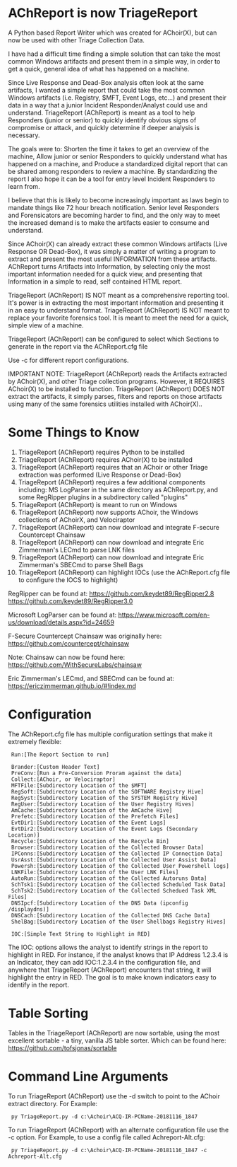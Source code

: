 # AChReport is now TriageReport

A Python based Report Writer which was created for AChoir(X), but can now be used with other Triage Collection Data.

I have had a difficult time finding a simple solution that can take the most common Windows artifacts and present them in a simple way, in order to get a quick, general idea of what has happened on a machine.

Since Live Response and Dead-Box analysis often look at the same artifacts, I wanted a simple report that could take the most common Windows artifacts (i.e. Registry, $MFT, Event Logs, etc...) and present their data in a way that a junior Incident Responder/Analyst could use and understand.  TriageReport (AChReport) is meant as a tool to help Responders (junior or senior) to quickly identify obvious signs of compromise or attack, and quickly determine if deeper analysis is necessary.

The goals were to: Shorten the time it takes to get an overview of the machine, Allow junior or senior Responders to quickly understand what has happened on a machine, and Produce a standardized digital report that can be shared among responders to review a machine.  By standardizing the report I also hope it can be a tool for entry level Incident Responders to learn from.

I believe that this is likely to become increasingly important as laws begin to mandate things like 72 hour breach notification.  Senior level Responders and Forensicators are becoming harder to find, and the only way to meet the increased demand is to make the artifacts easier to consume and understand.

Since AChoir(X) can already extract these common Windows artifacts (Live Response OR Dead-Box), it was simply a matter of writing a program to extract and present the most useful INFORMATION from these artifacts.  AChReport turns Artifacts into Information, by selecting only the most important information needed for a quick view, and presenting that Information in a simple to read, self contained HTML report.

TriageReport (AChReport) IS NOT meant as a comprehensive reporting tool.  It's power is in extracting the most important information and presenting it in an easy to understand format.  TriageReport (AChReport) IS NOT meant to replace your favorite forensics tool.  It is meant to meet the need for a quick, simple view of a machine.

TriageReport (AChReport) can be configured to select which Sections to generate in the report via the AChReport.cfg file

Use -c <ConfigFileName> for different report configurations.

IMPORTANT NOTE: TriageReport (AChReport) reads the Artifacts extracted by AChoir(X), and other Triage collection programs. However, it REQUIRES AChoir(X) to be installed to function.  TriageReport (AChReport) DOES NOT extract the artifacts, it simply parses, filters and reports on those artifacts using many of the same forensics utilities installed with AChoir(X)..

# Some Things to Know

1. TriageReport (AChReport) requires Python to be installed
2. TriageReport (AChReport) requires AChoir(X) to be installed
3. TriageReport (AChReport) requires that an AChoir or other Triage extraction was performed (Live Response or Dead-Box)
4. TriageReport (AChReport) requires a few additional components including: MS LogParser in the same directory as AChReport.py, and some RegRipper plugins in a subdirectory called "plugins"
5. TriageReport (AChReport) is meant to run on Windows
6. TriageReport (AChReport) now supports AChoir, the Windows collections of AChoirX, and Velociraptor
7. TriageReport (AChReport) can now download and integrate F-secure Countercept Chainsaw
8. TriageReport (AChReport) can now download and integrate Eric Zimmerman's LECmd to parse LNK files
9. TriageReport (AChReport) can now download and integrate Eric Zimmerman's SBECmd to parse Shell Bags
10. TriageReport (AChReport) can highlight IOCs (use the AChReport.cfg file to configure the IOCS to highlight)

RegRipper can be found at:
 https://github.com/keydet89/RegRipper2.8
 https://github.com/keydet89/RegRipper3.0

Microsoft LogParser can be found at:
 https://www.microsoft.com/en-us/download/details.aspx?id=24659

F-Secure Countercept Chainsaw was originally here:
 https://github.com/countercept/chainsaw

Note: Chainsaw can now be found here:
 https://github.com/WithSecureLabs/chainsaw

Eric Zimmerman's LECmd, and SBECmd can be found at:
 https://ericzimmerman.github.io/#!index.md


# Configuration

The AChReport.cfg file has multiple configuration settings that make it extremely flexible:

     Run:[The Report Section to run]

     Brander:[Custom Header Text]
     PreConv:[Run a Pre-Conversion Proram against the data]
     Collect:[AChoir, or Velociraptor]
     MFTFile:[Subdirectory Location of the $MFT]
     RegSoft:[Subdirectory Location of the SOFTWARE Registry Hive]
     RegSyst:[Subdirectory Location of the SYSTEM Registry Hive]
     RegUser:[Subdirectory Location of the User Registry Hives]
     AmCache:[Subdirectory Location of the AmCache Hive]
     Prefetc:[Subdirectory Location of the Prefetch Files]
     EvtDir1:[Subdirectory Location of the Event Logs]
     EvtDir2:[Subdirectory Location of the Event Logs (Secondary Location)]
     Recycle:[Subdirectory Location of the Recycle Bin]
     Browser:[Subdirectory Location of the Collected Browser Data]
     IPConns:[Subdirectory Location of the Collected IP Connection Data]
     UsrAsst:[Subdirectory Location of the Collected User Assist Data]
     Powersh:[Subdirectory Location of the Collected User Powershell logs]
     LNKFile:[Subdirectory Location of the User LNK Files]
     AutoRun:[Subdirectory Location of the Collected Autoruns Data]
     SchTsk1:[Subdirectory Location of the Collected Scheduled Task Data]
     SchTsk2:[Subdirectory Location of the Collected Schedued Task XML Files]
     DNSIpcf:[Subdirectory Location of the DNS Data (ipconfig /displaydns)]
     DNSCach:[Subdirectory Location of the Collected DNS Cache Data]
     ShelBag:[Subdirectory Location of the User Shellbags Registry Hives]

     IOC:[Simple Text String to Highlight in RED]

The IOC: options allows the analyst to identify strings in the report to highlight in RED.
For instance, if the analyst knows that IP Address 1.2.3.4 is an Indicator, they can
add IOC:1.2.3.4 in the configuration file, and anywhere that TriageReport (AChReport) encounters 
that string, it will highlight the entry in RED. The goal is to make known indicators easy
to identify in the report.

# Table Sorting
Tables in the TriageReport (AChReport) are now sortable, using the most excellent sortable - a tiny, vanilla 
JS table sorter.  Which can be found here: https://github.com/tofsjonas/sortable

# Command Line Arguments

To run TriageReport (AChReport) use the -d switch to point to the AChoir extract directory.  For Example:

     py TriageReport.py -d c:\Achoir\ACQ-IR-PCName-20181116_1847

To run TriageReport (AChReport) with an alternate configuration file use the -c option. For Example, to use a config file called Achreport-Alt.cfg:

     py TriageReport.py -d c:\Achoir\ACQ-IR-PCName-20181116_1847 -c Achreport-Alt.cfg
